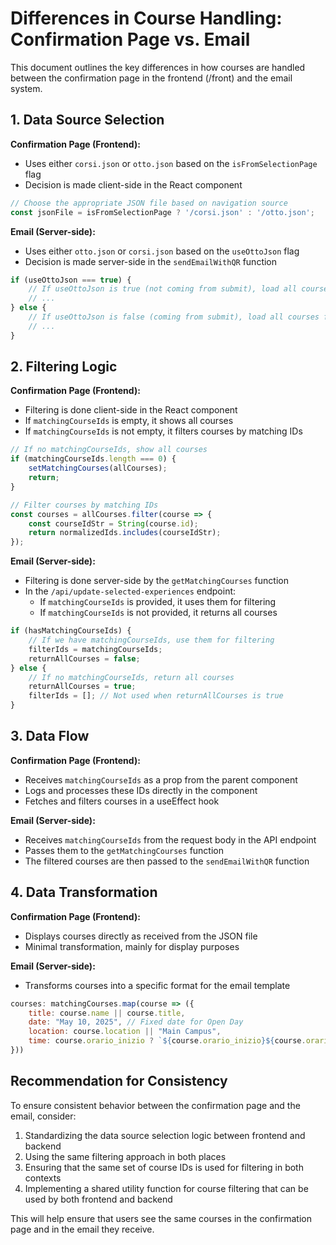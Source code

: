# Differences in Course Handling: Confirmation Page vs. Email

This document outlines the key differences in how courses are handled between the confirmation page in the frontend (/front) and the email system.

## 1. Data Source Selection

**Confirmation Page (Frontend):**
- Uses either `corsi.json` or `otto.json` based on the `isFromSelectionPage` flag
- Decision is made client-side in the React component
```typescript
// Choose the appropriate JSON file based on navigation source
const jsonFile = isFromSelectionPage ? '/corsi.json' : '/otto.json';
```

**Email (Server-side):**
- Uses either `otto.json` or `corsi.json` based on the `useOttoJson` flag
- Decision is made server-side in the `sendEmailWithQR` function
```javascript
if (useOttoJson === true) {
    // If useOttoJson is true (not coming from submit), load all courses from otto.json
    // ...
} else {
    // If useOttoJson is false (coming from submit), load all courses from corsi.json
    // ...
}
```

## 2. Filtering Logic

**Confirmation Page (Frontend):**
- Filtering is done client-side in the React component
- If `matchingCourseIds` is empty, it shows all courses
- If `matchingCourseIds` is not empty, it filters courses by matching IDs
```typescript
// If no matchingCourseIds, show all courses
if (matchingCourseIds.length === 0) {
    setMatchingCourses(allCourses);
    return;
}

// Filter courses by matching IDs
const courses = allCourses.filter(course => {
    const courseIdStr = String(course.id);
    return normalizedIds.includes(courseIdStr);
});
```

**Email (Server-side):**
- Filtering is done server-side by the `getMatchingCourses` function
- In the `/api/update-selected-experiences` endpoint:
  - If `matchingCourseIds` is provided, it uses them for filtering
  - If `matchingCourseIds` is not provided, it returns all courses
```javascript
if (hasMatchingCourseIds) {
    // If we have matchingCourseIds, use them for filtering
    filterIds = matchingCourseIds;
    returnAllCourses = false;
} else {
    // If no matchingCourseIds, return all courses
    returnAllCourses = true;
    filterIds = []; // Not used when returnAllCourses is true
}
```

## 3. Data Flow

**Confirmation Page (Frontend):**
- Receives `matchingCourseIds` as a prop from the parent component
- Logs and processes these IDs directly in the component
- Fetches and filters courses in a useEffect hook

**Email (Server-side):**
- Receives `matchingCourseIds` from the request body in the API endpoint
- Passes them to the `getMatchingCourses` function
- The filtered courses are then passed to the `sendEmailWithQR` function

## 4. Data Transformation

**Confirmation Page (Frontend):**
- Displays courses directly as received from the JSON file
- Minimal transformation, mainly for display purposes

**Email (Server-side):**
- Transforms courses into a specific format for the email template
```javascript
courses: matchingCourses.map(course => ({
    title: course.name || course.title,
    date: "May 10, 2025", // Fixed date for Open Day
    location: course.location || "Main Campus",
    time: course.orario_inizio ? `${course.orario_inizio}${course.orario_fine ? ' - ' + course.orario_fine : ''}` : ''
}))
```

## Recommendation for Consistency

To ensure consistent behavior between the confirmation page and the email, consider:

1. Standardizing the data source selection logic between frontend and backend
2. Using the same filtering approach in both places
3. Ensuring that the same set of course IDs is used for filtering in both contexts
4. Implementing a shared utility function for course filtering that can be used by both frontend and backend

This will help ensure that users see the same courses in the confirmation page and in the email they receive.